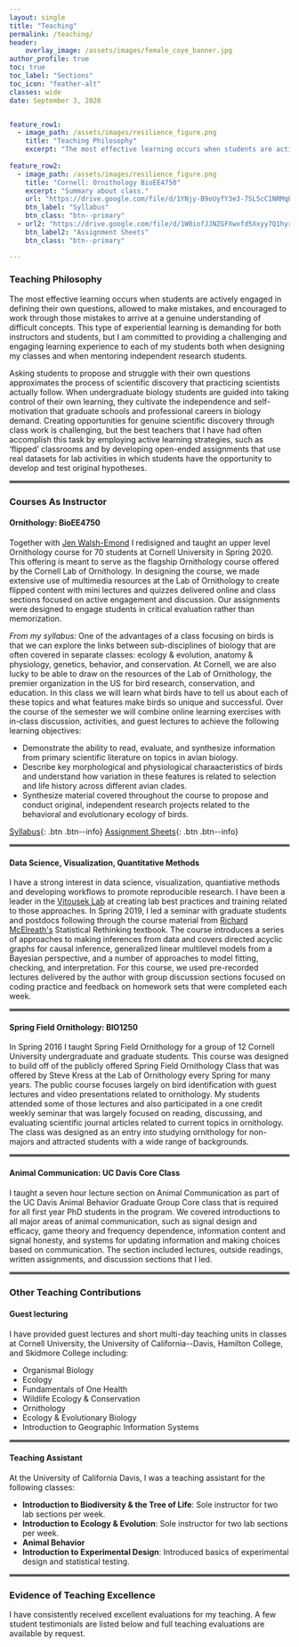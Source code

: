 ```yaml
---
layout: single
title: "Teaching"
permalink: /teaching/
header:
    overlay_image: /assets/images/female_coye_banner.jpg
author_profile: true
toc: true
toc_label: "Sections"
toc_icon: "feather-alt"
classes: wide
date: September 3, 2020


feature_row1:
  - image_path: /assets/images/resilience_figure.png
    title: "Teaching Philosophy"
    excerpt: "The most effective learning occurs when students are actively engaged in defining their own questions, allowed to make mistakes, and encouraged to work through those mistakes to arrive at a genuine understanding of difficult concepts. This type of experiential learning is demanding for both instructors and students, but I am committed to providing a challenging and engaging learning experience to each of my students both when designing my classes and when mentoring independent research students. Asking students to propose and struggle with their own questions approximates the process of scientific discovery that practicing scientists actually follow. When undergraduate biology students are guided into taking control of their own learning, they cultivate the independence and self-motivation that graduate schools and professional careers in biology demand. Creating opportunities for genuine scientific discovery through class work is challenging, but the best teachers that I have had often accomplish this task by employing active learning strategies, such as ‘flipped’ classrooms and by developing open-ended assignments that use real datasets for lab activities in which students have the opportunity to develop and test original hypotheses."
    
feature_row2:
  - image_path: /assets/images/resilience_figure.png
    title: "Cornell: Ornithology BioEE4750"
    excerpt: "Summary about class."
    url: "https://drive.google.com/file/d/1YNjy-B9oUyfY3e3-7SL5cC1NRMqEn4SL/view?usp=sharing"
    btn_label: "Syllabus"
    btn_class: "btn--primary"
  - url2: "https://drive.google.com/file/d/1W0iofJJNZGFXwxfd5Xxyy7Q1hyr6Lsbq/view?usp=sharing"
    btn_label2: "Assignment Sheets"
    btn_class: "btn--primary"

---
```


### Teaching Philosophy

The most effective learning occurs when students are actively engaged in defining their own questions, allowed to make mistakes, and encouraged to work through those mistakes to arrive at a genuine understanding of difficult concepts. This type of experiential learning is demanding for both instructors and students, but I am committed to providing a challenging and engaging learning experience to each of my students both when designing my classes and when mentoring independent research students. 


Asking students to propose and struggle with their own questions approximates the process of scientific discovery that practicing scientists actually follow. When undergraduate biology students are guided into taking control of their own learning, they cultivate the independence and self-motivation that graduate schools and professional careers in biology demand. Creating opportunities for genuine scientific discovery through class work is challenging, but the best teachers that I have had often accomplish this task by employing active learning strategies, such as ‘flipped’ classrooms and by developing open-ended assignments that use real datasets for lab activities in which students have the opportunity to develop and test original hypotheses.

<hr style="border:2px solid gray">

### Courses As Instructor

#### Ornithology: BioEE4750

Together with [Jen Walsh-Emond](http://jenniferlwalsh.com/) I redisigned and taught an upper level Ornithology course for 70 students at Cornell University in Spring 2020. This offering is meant to serve as the flagship Ornithology course offered by the Cornell Lab of Ornithology. In designing the course, we made extensive use of multimedia resources at the Lab of Ornithology to create flipped content with mini lectures and quizzes delivered online and class sections focused on active engagement and discussion. Our assignments were designed to engage students in critical evaluation rather than memorization. 

*From my syllabus:* One of the advantages of a class focusing on birds is that we can explore the links between sub-disciplines of biology that are often covered in separate classes: ecology & evolution, anatomy & physiology, genetics, behavior, and conservation. At Cornell, we are also lucky to be able to draw on the resources of the Lab of Ornithology, the premier organization in the US for bird research, conservation, and education. In this class we will learn what birds have to tell us about each of these topics and what features make birds so unique and successful. Over the course of the semester we will combine online learning exercises with in-class discussion, activities, and guest lectures to achieve the following learning objectives:

- Demonstrate the ability to read, evaluate, and synthesize information from primary scientific literature on topics in avian biology.
- Describe key morphological and physiological charaacteristics of birds and understand how variation in these features is related to selection and life history across different avian clades.
- Synthesize material covered throughout the course to propose and conduct original, independent research projects related to the behavioral and evolutionary ecology of birds.

[Syllabus](https://drive.google.com/file/d/1YNjy-B9oUyfY3e3-7SL5cC1NRMqEn4SL/view?usp=sharing){: .btn .btn--info}
[Assignment Sheets](https://drive.google.com/file/d/1W0iofJJNZGFXwxfd5Xxyy7Q1hyr6Lsbq/view?usp=sharing){: .btn .btn--info}


<hr style="border:2px solid gray">

#### Data Science, Visualization, Quantitative Methods

I have a strong interest in data science, visualization, quantiative methods and developing workflows to promote reproducible research. I have been a leader in the [Vitousek Lab](https://vitousek.weebly.com/) at creating lab best practices and training related to those approaches. In Spring 2019, I led a seminar with graduate students and postdocs following through the course material from [Richard McElreath's](https://xcelab.net/rm/) Statistical Rethinking textbook. The course introduces a series of approaches to making inferences from data and covers directed acyclic graphs for causal inference, generalized linear multilevel models from a Bayesian perspective, and a number of approaches to model fitting, checking, and interpretation. For this course, we used pre-recorded lectures delivered by the author with group discussion sections focused on coding practice and feedback on homework sets that were completed each week.

<hr style="border:2px solid gray">

#### Spring Field Ornithology: BIO1250

In Spring 2016 I taught Spring Field Ornithology for a group of 12 Cornell University undergraduate and graduate students. This course was designed to build off of the publicly offered Spring Field Ornithology Class that was offered by Steve Kress at the Lab of Ornithology every Spring for many years. The public course focuses largely on bird identification with guest lectures and video presentations related to ornithology. My students attended some of those lectures and also participated in a one credit weekly seminar that was largely focused on reading, discussing, and evaluating scientific journal articles related to current topics in ornithology. The class was designed as an entry into studying ornithology for non-majors and attracted students with a wide range of backgrounds.

<hr style="border:2px solid gray"> 

#### Animal Communication: UC Davis Core Class

I taught a seven hour lecture section on Animal Communication as part of the UC Davis Animal Behavior Graduate Group Core class that is required for all first year PhD students in the program. We covered introductions to all major areas of animal communication, such as signal design and efficacy, game theory and frequency dependence, information content and signal honesty, and systems for updating information and making choices based on communication. The section included lectures, outside readings, written assignments, and discussion sections that I led.

<hr style="border:2px solid gray">

### Other Teaching Contributions

#### Guest lecturing

I have provided guest lectures and short multi-day teaching units in classes at Cornell University, the University of California--Davis, Hamilton College, and Skidmore College including:
- Organismal Biology
- Ecology
- Fundamentals of One Health
- Wildlife Ecology & Conservation
- Ornithology
- Ecology & Evolutionary Biology
- Introduction to Geographic Information Systems

<hr style="border:2px solid gray">

#### Teaching Assistant

At the University of California Davis, I was a teaching assistant for the following classes:
- **Introduction to Biodiversity & the Tree of Life**: Sole instructor for two lab sections per week.
- **Introduction to Ecology & Evolution**: Sole instructor for two lab sections per week.
- **Animal Behavior**
- **Introduction to Experimental Design**: Introduced basics of experimental design and statistical testing.

<hr style="border:2px solid gray">

### Evidence of Teaching Excellence

I have consistently received excellent evaluations for my teaching. A few student testimonials are listed below and full teaching evaluations are available by request.



     
